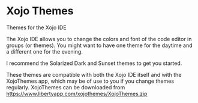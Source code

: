 # Xojo Themes
Themes for the Xojo IDE

The Xojo IDE allows you to change the colors and font of the code editor in groups (or themes). You might want to have one theme for the daytime and a different one for the evening.

I recommend the Solarized Dark and Sunset themes to get you started.

These themes are compatible with both the Xojo IDE itself and with the XojoThemes app, which may be of use to you if you change themes regularly. XojoThemes can be downloaded from https://www.libertyapp.com/xojothemes/XojoThemes.zip

